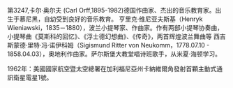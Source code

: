第3247,卡尔·奥尔夫 (Carl Orff,1895-1982)德国作曲家、杰出的音乐教育家。出生于慕尼黑，自幼受到良好的音乐教育。
亨里克·维尼亚夫斯基（Henryk Wieniawski，1835－1880），波兰小提琴家、作曲家。作有两部小提琴协奏曲，小提琴曲《莫斯科的回忆》、《浮士德幻想曲》、《传奇》，两首辉煌波兰舞曲等
西吉斯蒙德·里特·冯·诺伊科姆（Sigismund Ritter von Neukomm，1778.07.10 - 1858.04.03），奥地利作曲家。萨尔斯堡大教堂唱诗班歌手，从米夏·海顿学习。

1962年：美國國家航空暨太空總署在加利福尼亞州卡納維爾角發射首顆主動式通訊衛星電星1號。
